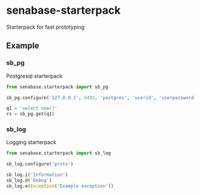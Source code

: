 # senabase-starterpack

Starterpack for fast prototyping

## Example

### sb_pg

Postgresql starterpack

```python
from senabase.starterpack import sb_pg

sb_pg.configure('127.0.0.1', 5432, 'postgres', 'userid', 'userpassword')

q1 = 'select now()'
rs = sb_pg.get(q1)
```

### sb_log

Logging starterpack

```python
from senabase.starterpack import sb_log

sb_log.configure('proto')

sb_log.i('Information')
sb_log.d('Debug')
sb_log.e(Exception('Example exception'))
```